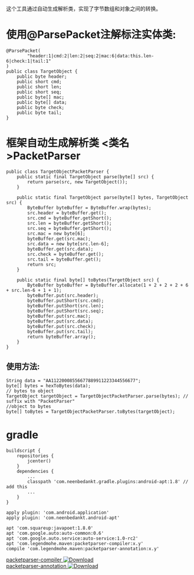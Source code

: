 这个工具通过自动生成解析类，实现了字节数组和对象之间的转换。

# 使用@ParsePacket注解标注实体类:

    @ParsePacket(
            "header:1|cmd:2|len:2|seq:2|mac:6|data:this.len-6|check:1|tail:1"
    )
    public class TargetObject {
        public byte header;
        public short cmd;
        public short len;
        public short seq;
        public byte[] mac;
        public byte[] data;
        public byte check;
        public byte tail;
    }
    
# 框架自动生成解析类 <类名>PacketParser

    public class TargetObjectPacketParser {
        public static final TargetObject parse(byte[] src) {
            return parse(src, new TargetObject());
        }
    
        public static final TargetObject parse(byte[] bytes, TargetObject src) {
            ByteBuffer byteBuffer = ByteBuffer.wrap(bytes);
            src.header = byteBuffer.get();
            src.cmd = byteBuffer.getShort();
            src.len = byteBuffer.getShort();
            src.seq = byteBuffer.getShort();
            src.mac = new byte[6];
            byteBuffer.get(src.mac);
            src.data = new byte[src.len-6];
            byteBuffer.get(src.data);
            src.check = byteBuffer.get();
            src.tail = byteBuffer.get();
            return src;
        }
    
        public static final byte[] toBytes(TargetObject src) {
            ByteBuffer byteBuffer = ByteBuffer.allocate(1 + 2 + 2 + 2 + 6 + src.len-6 + 1 + 1);
            byteBuffer.put(src.header);
            byteBuffer.putShort(src.cmd);
            byteBuffer.putShort(src.len);
            byteBuffer.putShort(src.seq);
            byteBuffer.put(src.mac);
            byteBuffer.put(src.data);
            byteBuffer.put(src.check);
            byteBuffer.put(src.tail);
            return byteBuffer.array();
        }
    }
    
## 使用方法:

    String data = "AA11220008556677889911223344556677";
    byte[] bytes = hexToBytes(data);
    // bytes to object
    TargetObject targetObject = TargetObjectPacketParser.parse(bytes); // suffix with "PacketParser"
    //object to bytes
    byte[] toBytes = TargetObjectPacketParser.toBytes(targetObject);

# gradle

    buildscript {
        repositories {
            jcenter()
        }
        dependencies {
            ...
            classpath 'com.neenbedankt.gradle.plugins:android-apt:1.8' // add this
            ...
        }
    }
    
    apply plugin: 'com.android.application'
    apply plugin: 'com.neenbedankt.android-apt'

    apt 'com.squareup:javapoet:1.8.0'
    apt 'com.google.auto:auto-common:0.6'
    apt 'com.google.auto.service:auto-service:1.0-rc2'
    apt 'com.legendmohe.maven:packetparser-compiler:x.y'
    compile 'com.legendmohe.maven:packetparser-annotation:x.y'

[packetparser-compiler ![Download](https://api.bintray.com/packages/legendmohe/maven/packetparser-compiler/images/download.svg) ](https://bintray.com/legendmohe/maven/packetparser-compiler/_latestVersion)  
[packetparser-annotation ![Download](https://api.bintray.com/packages/legendmohe/maven/packetparser-annotation/images/download.svg) ](https://bintray.com/legendmohe/maven/packetparser-annotation/_latestVersion)
